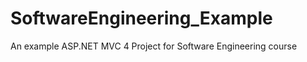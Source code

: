 SoftwareEngineering_Example
===========================

An example ASP.NET MVC 4 Project for Software Engineering course
